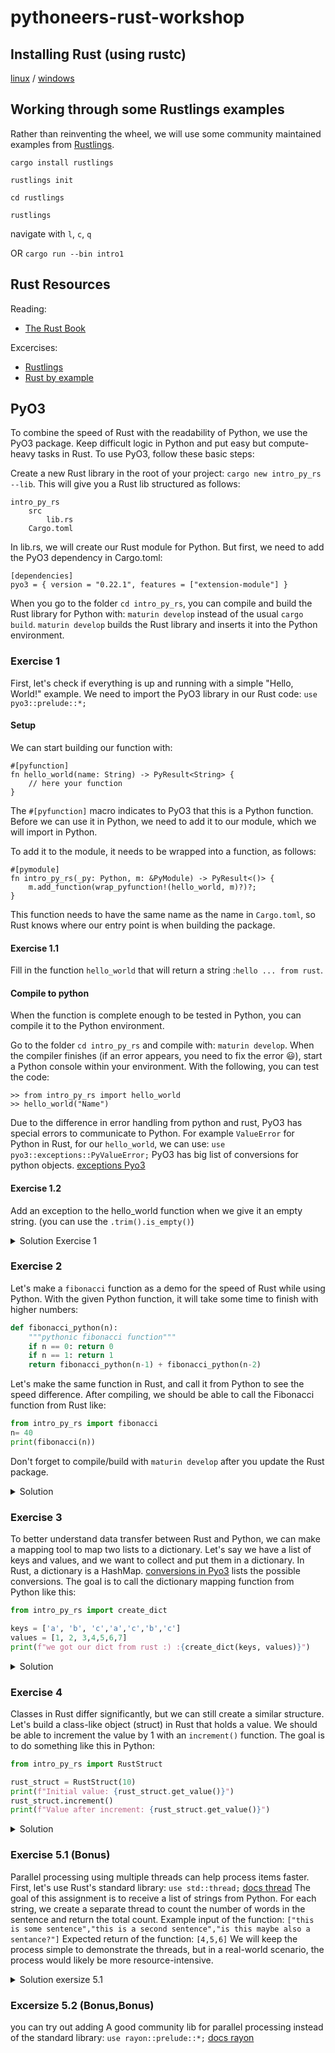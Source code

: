 # pythoneers-rust-workshop

## Installing Rust (using rustc)

[linux](https://doc.rust-lang.org/book/ch01-01-installation.html#installing-rustup-on-linux-or-macos) / [windows](https://doc.rust-lang.org/book/ch01-01-installation.html#installing-rustup-on-windows)

## Working through some Rustlings examples

Rather than reinventing the wheel, we will use some community maintained examples from [Rustlings](https://github.com/rust-lang/rustlings).

`cargo install rustlings`

`rustlings init`

`cd rustlings`

`rustlings`

navigate with `l`, `c`, `q`

OR `cargo run --bin intro1`

## Rust Resources
Reading:
- [The Rust Book](https://doc.rust-lang.org/book/)

Excercises:
- [Rustlings](https://github.com/rust-lang/rustlings)
- [Rust by example](https://doc.rust-lang.org/rust-by-example/)

## PyO3
To combine the speed of Rust with the readability of Python, we use the PyO3 package. 
Keep difficult logic in Python and put easy but compute-heavy tasks in Rust. To use PyO3, follow these basic steps:

Create a new Rust library in the root of your project:
`cargo new intro_py_rs --lib`.
This will give you a Rust lib structured as follows:
```
intro_py_rs
    src
        lib.rs
    Cargo.toml
```
In lib.rs, we will create our Rust module for Python. But first, we need to add the PyO3 dependency in Cargo.toml:

```
[dependencies]
pyo3 = { version = "0.22.1", features = ["extension-module"] }
```
When you go to the folder `cd intro_py_rs`, you can compile and build the Rust library for Python with:
`maturin develop` 
instead of the usual `cargo build`. `maturin develop` builds the Rust library and inserts it into the Python environment.

### Exercise 1 
First, let's check if everything is up and running with a simple "Hello, World!" example. 
We need to import the PyO3 library in our Rust code:
`use pyo3::prelude::*;` 
#### Setup
We can start building our function with: 

```
#[pyfunction]
fn hello_world(name: String) -> PyResult<String> {
    // here your function
}
```
The `#[pyfunction]` macro indicates to PyO3 that this is a Python function. 
Before we can use it in Python, we need to add it to our module, which we will import in Python.

To add it to the module, it needs to be wrapped into a function, as follows:
```
#[pymodule]
fn intro_py_rs(_py: Python, m: &PyModule) -> PyResult<()> {
    m.add_function(wrap_pyfunction!(hello_world, m)?)?;
}
```
This function needs to have the same name as the name in `Cargo.toml`, 
so Rust knows where our entry point is when building the package.
#### Exercise 1.1
Fill in the function `hello_world` that will return a string :`hello ... from rust`.

#### Compile to python
When the function is complete enough to be tested in Python, you can compile it to the Python environment.

Go to the folder `cd intro_py_rs` and compile with: `maturin develop`. 
When the compiler finishes (if an error appears, you need to fix the error 😃), 
start a Python console within your environment. With the following, you can test the code:
```
>> from intro_py_rs import hello_world
>> hello_world("Name")
```
Due to the difference in error handling from python and rust, PyO3 has special errors to communicate to Python.
For example `ValueError` for Python in Rust, for our `hello_world`, we can use:
`use pyo3::exceptions::PyValueError;` PyO3 has big list of conversions for python objects.
[exceptions Pyo3](https://pyo3.rs/v0.11.0/exception)

#### Exercise 1.2
Add an exception to the hello_world function when we give it an empty string. (you can use the `.trim().is_empty()`)

<details>
<summary>Solution Exercise 1</summary>

```rust
#[pyfunction]
fn hello_world(name: String) -> PyResult<String> {
    if name.trim().is_empty() {
        Err(PyValueError::new_err("Please provide a valid string!"))
    } else {
        Ok(format!("hello {} from rust", name))
    }
}
#[pymodule]
fn intro_py_rs(_py: Python, m: &PyModule) -> PyResult<()> {
    m.add_function(wrap_pyfunction!(hello_world, m)?)?;
    Ok(())
}
```
</details>

### Exercise 2
Let's make a `fibonacci` function as a demo for the speed of Rust while using Python. 
With the given Python function, it will take some time to finish with higher numbers:

```python
def fibonacci_python(n):
    """pythonic fibonacci function"""
    if n == 0: return 0
    if n == 1: return 1
    return fibonacci_python(n-1) + fibonacci_python(n-2)
```

Let's make the same function in Rust, and call it from Python to see the speed difference. 
After compiling, we should be able to call the Fibonacci function from Rust like:

```python
from intro_py_rs import fibonacci
n= 40
print(fibonacci(n))
```
Don't forget to compile/build with `maturin develop` after you update the Rust package.

<details>
<summary>Solution</summary>

```rust
#[pyfunction]
fn fibonacci(n: u32) -> u32 {
    match n {
        0 => 0,
        1 => 1,
        _ => fibonacci(n - 1) + fibonacci(n - 2),
    }
}
#[pymodule]
fn intro_py_rs(_py: Python, m: &PyModule) -> PyResult<()> {
    m.add_function(wrap_pyfunction!(hello_world, m)?)?;
    m.add_function(wrap_pyfunction!(fibonacci, m)?)?; // < our new function
    Ok(())
}
```
</details>

### Exercise 3
To better understand data transfer between Rust and Python, we can make a mapping tool to map two lists to a dictionary.
Let's say we have a list of keys and values, and we want to collect and put them in a dictionary. 
In Rust, a dictionary is a HashMap. [conversions in Pyo3](https://pyo3.rs/v0.11.0/conversions) lists the possible conversions. 
The goal is to call the dictionary mapping function from Python like this:

```python
from intro_py_rs import create_dict

keys = ['a', 'b', 'c','a','c','b','c']
values = [1, 2, 3,4,5,6,7]
print(f"we got our dict from rust :) :{create_dict(keys, values)}")
```

<details>
<summary>Solution</summary>

```rust
#[pyfunction]
pub fn create_dict(keys: Vec<String>, values: Vec<i32>) -> PyResult<HashMap<String, Vec<i32>>> {
    if keys.len() != values.len() {
        return Err(PyValueError::new_err("Lengths of keys and values must match"));
    }

    let mut map = HashMap::new();
    for (key, value) in keys.into_iter().zip(values.into_iter()) {
        map.entry(key).or_insert(Vec::new()).push(value);
    }

    Ok(map)
}
#[pymodule]
fn intro_py_rs(_py: Python, m: &PyModule) -> PyResult<()> {
    m.add_function(wrap_pyfunction!(hello_world, m)?)?;
    m.add_function(wrap_pyfunction!(create_dict, m)?)?; // < our new function
    m.add_function(wrap_pyfunction!(fibonacci, m)?)?;
    Ok(())
}

```

</details>

### Exercise 4 
Classes in Rust differ significantly, but we can still create a similar structure. 
Let's build a class-like object (struct) in Rust that holds a value. 
We should be able to increment the value by 1 with an `increment()` function. 
The goal is to do something like this in Python:
```python
from intro_py_rs import RustStruct

rust_struct = RustStruct(10)
print(f"Initial value: {rust_struct.get_value()}")
rust_struct.increment()
print(f"Value after increment: {rust_struct.get_value()}")
```

<details>
<summary>Solution</summary>

```rust
#[pyclass]
struct CustomStruct {
    value: i32,
}

#[pymethods]
impl CustomStruct {
    #[new]
    fn new(value: i32) -> Self {
        CustomStruct { value }
    }

    fn increment(&mut self) {
        self.value += 1;
    }

    fn get_value(&self) -> i32 {
        self.value
    }
}
#[pymodule]
fn intro_py_rs(_py: Python, m: &PyModule) -> PyResult<()> {
    m.add_function(wrap_pyfunction!(hello_world, m)?)?;
    m.add_function(wrap_pyfunction!(create_dict, m)?)?;
    m.add_function(wrap_pyfunction!(fibonacci, m)?)?;
    m.add_class::<CustomStruct>()?; // < our new class
    Ok(())
}
```

</details>


### Exercise 5.1 (Bonus)
Parallel processing using multiple threads can help process items faster. First, let's use Rust's standard library:
`use std::thread;` [docs thread](https://doc.rust-lang.org/std/thread/)
The goal of this assignment is to receive a list of strings from Python. 
For each string, we create a separate thread to count the number of words in the sentence and return the total count.
Example input of the function: `["this is some sentence","this is a second sentence","is this maybe also a sentance?"]`
Expected return of the function: `[4,5,6]` We will keep the process simple to demonstrate the threads, 
but in a real-world scenario, the process would likely be more resource-intensive.

<details>
<summary>Solution exersize 5.1</summary>

```rust
use pyo3::prelude::*;
use std::collections::HashMap;
use std::thread;

fn count_words(sentence: &str) -> usize {
    sentence.split_whitespace().count()
}


#[pyfunction]
fn find_words(strings: Vec<String>) -> PyResult<Vec<usize>> {
    let mut handles = vec![];

    for s in strings {
        let handle = thread::spawn(move || {
            count_words(&s)
        });
        handles.push(handle);
    }

    let mut results = vec![];
    for handle in handles {
        results.push(handle.join().unwrap());
    }

    Ok(results)
}

#[pymodule]
fn rust_python_threads(py: Python, m: &PyModule) -> PyResult<()> {
    m.add_function(wrap_pyfunction!(find_words, m)?)?;
    Ok(())
}
```
</details>

### Excersize 5.2 (Bonus,Bonus)

you can try out adding A good community lib for parallel processing instead of the standard library:
`use rayon::prelude::*;` [docs rayon](https://docs.rs/rayon/latest/rayon/index.html)
